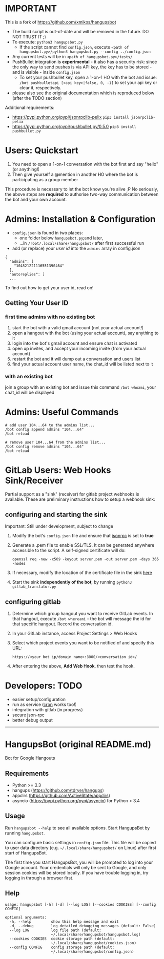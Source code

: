 # IMPORTANT

This is a fork of https://github.com/xmikos/hangupsbot

* The build script is out-of-date and will be removed in the future.
  DO NOT TRUST IT ;)
* To execute: `python3 hangupsbot.py`
  * If the script cannot find `config.json`, execute 
    `<path of hangupsbot.py>/python3 hangupsbot.py --config ../config.json`
* Any current tests will be in `<path of hangupsbot.py>/tests/`
* PushBullet integration is **experimental** - it also has a security risk: 
  since the only way to send pushes is via API key, the key has to be stored - 
  and is visible - inside `config.json`
  * To set your pushbullet key, open a 1-on-1 HO with the bot and issue:
    `/bot pushbulletapi [<api key>|false, 0, -1]`
    to set your api key or clear it, respectively.
* please also see the original documentation which is reproduced below
  (after the TODO section)

Additional requirements:
* https://pypi.python.org/pypi/jsonrpclib-pelix `pip3 install jsonrpclib-pelix`
* https://pypi.python.org/pypi/pushbullet.py/0.5.0 `pip3 install pushbullet.py`

# Users: Quickstart

1. You need to open a 1-on-1 conversation with the bot first and say "hello" 
   (or anything!)
2. Then give yourself a @mention in another HO where the bot is participating 
   as a group member

This procedure is necessary to let the bot know you're alive ;P 
No seriously, the above steps are **required** to authorise two-way 
communication between the bot and your own account.

# Admins: Installation & Configuration

* `config.json` is found in two places:
  * one folder below `hangupsbot.py`;and later,
  * ...in `/root/.local/share/hangupsbot/` after first successful run
* add (or replace) your *user id* into the `admins` array in config.json

```
{
  "admins": [
    "104821221116551390464"
  ],
  "autoreplies": [
  ...
```
To find out how to get your user id, read on!

## Getting Your User ID

### first time admins with no existing bot

1. start the bot with a valid gmail account (not your actual account!)
2. open a hangout with the bot (using your actual account), say anything to it
3. login into the bot's gmail account and ensure chat is activated
4. open up invites, and accept your incoming invite (from your actual account)
5. restart the bot and it will dump out a conversation and users list
6. find your actual account user name, the chat_id will be listed next to it

### with an existing bot

join a group with an existing bot and issue this command `/bot whoami`, your
chat_id will be displayed

# Admins: Useful Commands
```
# add user 104...64 to the admins list...
/bot config append admins "104...64"  
/bot reload

# remove user 104...64 from the admins list...
/bot config remove admins "104...64"
/bot reload
```

# GitLab Users: Web Hooks Sink/Receiver

Partial support as a "sink" (receiver) for gitlab project webhooks is available. These
are preliminary instructions how to setup a webhook sink:

## configuring and starting the sink

Important: Still under development, subject to change

1. Modify the bot's `config.json` file and ensure that 
   [jsonrpc](https://gitlab.sabah.io/eol/mogunsamang/blob/gitlab-integration/config.json#L48)
   is set to **true**
2. Generate a .pem file to enable SSL/TLS. It can be generated anywhere
   accessible to the script. A self-signed certificate will do:
   ```
   openssl req -new -x509 -keyout server.pem -out server.pem -days 365 -nodes
   ```

3. If necessary, modify the location of the certificate file in the sink 
   [here](https://gitlab.sabah.io/eol/mogunsamang/blob/gitlab-integration/hangupsbot/sinks/gitlab/gitlab_translator.py#L88)
4. Start the sink **independently of the bot**, by running 
   ```python3 gitlab_translator.py```

## configuring gitlab

1. Determine which group hangout you want to receive GitLab events. In that 
   hangout, execute `/bot whereami` - the bot will message the id for that 
   specific hangout. Record the conversation id.
2. In your GitLab instance, access Project Settings > Web Hooks
3. Select which project events you want to be notified of and specify this URL:
   ```
   https://<your bot ip/domain name>:8000/<conversation id>/
   ```
   
4. After entering the above, **Add Web Hook**, then test the hook.

# Developers: TODO

* easier setup/configuration
* run as service ([cron](http://www.raspberrypi-spy.co.uk/2013/07/running-a-python-script-at-boot-using-cron/) works too!)
* integration with gitlab (in progress)
* secure json-rpc
* better debug output

---

HangupsBot (original README.md)
===============================

Bot for Google Hangouts

Requirements
------------

- Python >= 3.3
- hangups (https://github.com/tdryer/hangups)
- appdirs (https://github.com/ActiveState/appdirs)
- asyncio (https://pypi.python.org/pypi/asyncio) for Python < 3.4

Usage
-----

Run `hangupsbot --help` to see all available options.
Start HangupsBot by running `hangupsbot`.

You can configure basic settings in `config.json` file. This file will be
copied to user data directory (e.g. `~/.local/share/hangupsbot/` on Linux)
after first start of HangupsBot.

The first time you start HangupsBot, you will be prompted to log into your
Google account. Your credentials will only be sent to Google, and only
session cookies will be stored locally. If you have trouble logging in,
try logging in through a browser first.

Help
----

    usage: hangupsbot [-h] [-d] [--log LOG] [--cookies COOKIES] [--config CONFIG]
    
    optional arguments:
      -h, --help         show this help message and exit
      -d, --debug        log detailed debugging messages (default: False)
      --log LOG          log file path (default:
                         ~/.local/share/hangupsbot/hangupsbot.log)
      --cookies COOKIES  cookie storage path (default:
                         ~/.local/share/hangupsbot/cookies.json)
      --config CONFIG    config storage path (default:
                         ~/.local/share/hangupsbot/config.json)

